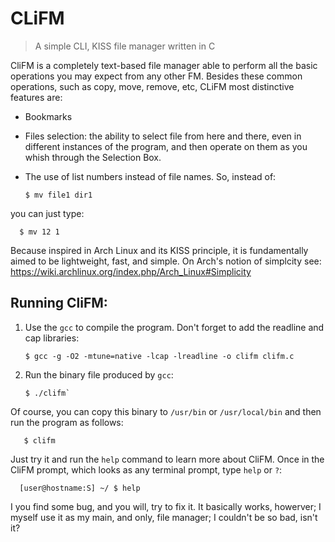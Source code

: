 # CLiFM
> A simple CLI, KISS file manager written in C

CliFM is a completely text-based file manager able to perform all the basic operations you may expect from any other FM. Besides these common operations, such as copy, move, remove, etc, CLiFM most distinctive features are:

* Bookmarks
* Files selection: the ability to select file from here and there, even in different instances of the program, and then operate on them as you whish through the Selection Box.
* The use of list numbers instead of file names. So, instead of:

      $ mv file1 dir1

you can just type:

      $ mv 12 1 

>
Because inspired in Arch Linux and its KISS principle, it is fundamentally aimed to be lightweight, fast, and simple. On Arch's notion of simplcity see: https://wiki.archlinux.org/index.php/Arch_Linux#Simplicity

## Running CliFM:

1. Use the `gcc` to compile the program. Don't forget to add the readline and cap libraries: 

       $ gcc -g -O2 -mtune=native -lcap -lreadline -o clifm clifm.c

2. Run the binary file produced by `gcc`:

       $ ./clifm`

Of course, you can copy this binary to `/usr/bin` or `/usr/local/bin` and then run the program as follows:

       $ clifm

Just try it and run the `help` command to learn more about CliFM. Once in the CliFM prompt, which looks as any terminal prompt, type `help` or `?`:

      [user@hostname:S] ~/ $ help

I you find some bug, and you will, try to fix it. It basically works, howerver; I myself use it as my main, and only, file manager;
I couldn't be so bad, isn't it?
